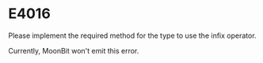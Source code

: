 # E4016

Please implement the required method for the type to use the infix operator.

Currently, MoonBit won't emit this error.
